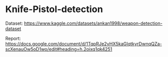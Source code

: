 # Knife-Pistol-detection
Dataset:
  https://www.kaggle.com/datasets/ankan1998/weapon-detection-dataset
  
Report:
  https://docs.google.com/document/d/1TqpRJe2yHX5kaGlqtkyrDwnqQZa-scXenauOw5oD1wo/edit#heading=h.2oixq1qk4251
  
